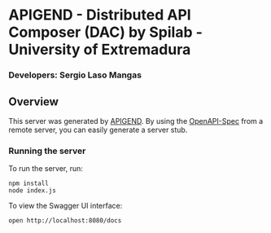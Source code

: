 # APIGEND - Distributed API Composer (DAC) by Spilab - University of Extremadura
### Developers: Sergio Laso Mangas

## Overview
This server was generated by [APIGEND](https://openapi-generator-spilab.herokuapp.com). By using the [OpenAPI-Spec](https://github.com/OAI/OpenAPI-Specification) from a remote server, you can easily generate a server stub.

### Running the server
To run the server, run:
```
npm install
node index.js
```

To view the Swagger UI interface:

```
open http://localhost:8080/docs
```